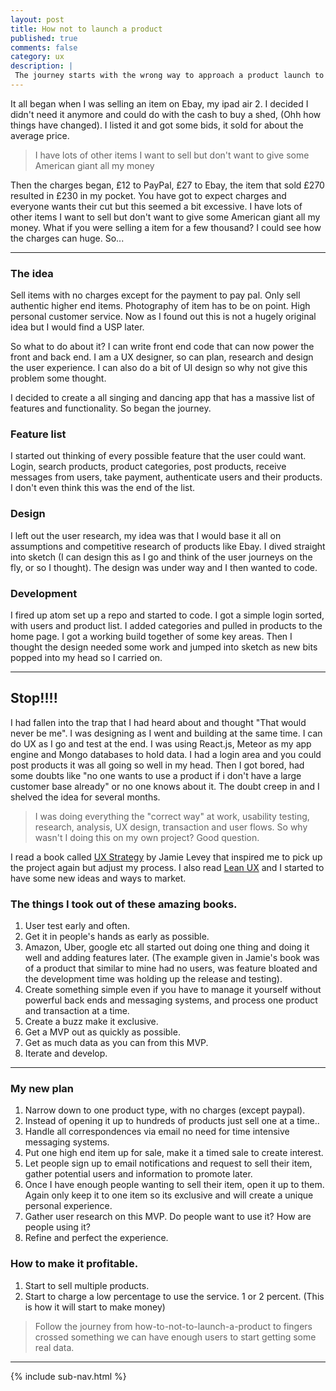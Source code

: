 ```yaml
---
layout: post
title: How not to launch a product
published: true
comments: false
category: ux
description: |
 The journey starts with the wrong way to approach a product launch to a quick smaller delivery that we can test the market on. Using this method you could churn out a new idea every few months until something sticks.
---
```

It all began when I was selling an item on Ebay, my ipad air 2. I decided I didn't need it anymore and could do with the cash to buy a shed, (Ohh how things have changed). I listed it and got some bids, it sold for about the average price.

> I have lots of other items I want to sell but don't want to give some American giant all my money

Then the charges began, £12 to PayPal, £27 to Ebay, the item that sold £270 resulted in £230 in my pocket. You have got to expect charges and everyone wants their cut but this seemed a bit excessive. I have lots of other items I want to sell but don't want to give some American giant all my money. What if you were selling a item for a few thousand? I could see how the charges can huge. So...

---

### The idea
Sell items with no charges except for the payment to pay pal. Only sell authentic higher end items. Photography of item has to be on point. High personal customer service. Now as I found out this is not a hugely original idea but I would find a USP later.

So what to do about it? I can write front end code that can now power the front and back end. I am a UX designer, so can plan, research and design the user experience. I can also do a bit of UI design so why not give this problem some thought.

I decided to create a all singing and dancing app that has a massive list of features and functionality. So began the journey.

### Feature list
I started out thinking of every possible feature that the user could want. Login, search products, product categories, post products, receive messages from users, take payment, authenticate users and their products. I don't even think this was the end of the list.

### Design
I left out the user research, my idea was that I would base it all on assumptions and competitive research of products like Ebay. I dived straight into sketch (I can design this as I go and think of the user journeys on the fly, or so I thought). The design was under way and I then wanted to code.

### Development
I fired up atom set up a repo and started to code. I got a simple login sorted, with users and product list. I added categories and pulled in products to the home page. I got a working build together of some key areas. Then I thought the design needed some work and jumped into sketch as new bits popped into my head so I carried on.

---

## Stop!!!!
I had fallen into the trap that I had heard about and thought "That would never be me". I was designing as I went and building at the same time. I can do UX as I go and test at the end. I was using React.js, Meteor as my app engine and Mongo databases to hold data. I had a login area and you could post products it was all going so well in my head. Then I got bored, had some doubts like "no one wants to use a product if i don't have a large customer base already" or no one knows about it. The doubt creep in and I shelved the idea for several months.

> I was doing everything the "correct way" at work, usability testing, research, analysis, UX design, transaction and user flows. So why wasn't I doing this on my own project? Good question.

I read a book called [UX Strategy](http://userexperiencestrategy.com/) by Jamie Levey that inspired me to pick up the project again but adjust my process. I also read [Lean UX](https://www.amazon.co.uk/Lean-UX-Applying-Principles-Experience/dp/1449311652) and I started to have some new ideas and ways to market.

### The things I took out of these amazing books.

1. User test early and often.
2. Get it in people's hands as early as possible.
3. Amazon, Uber, google etc all started out doing one thing and doing it well and adding features later. (The example given in Jamie's book was of a product that similar to mine had no users, was feature bloated and the development time was holding up the release and testing).
4. Create something simple even if you have to manage it yourself without powerful back ends and messaging systems, and process one product and transaction at a time.
5. Create a buzz make it exclusive.
6. Get a MVP out as quickly as possible.
7. Get as much data as you can from this MVP.
8. Iterate and develop.

---

### My new plan

1. Narrow down to one product type, with no charges (except paypal).
2. Instead of opening it up to hundreds of products just sell one at a time..
3. Handle all correspondences via email no need for time intensive messaging systems.
4. Put one high end item up for sale, make it a timed sale to create interest.
5. Let people sign up to email notifications and request to sell their item, gather potential users and information to promote later.
6. Once I have enough people wanting to sell their item, open it up to them. Again only keep it to one item so its exclusive and will create a unique personal experience.
7. Gather user research on this MVP. Do people want to use it? How are people using it?
8. Refine and perfect the experience.

### How to make it profitable.

1. Start to sell multiple products.
2. Start to charge a low percentage to use the service. 1 or 2 percent. (This is how it will start to make money)

> Follow the journey from how-to-not-to-launch-a-product to fingers crossed something we can have enough users to start getting some real data.

---

{% include sub-nav.html %}
